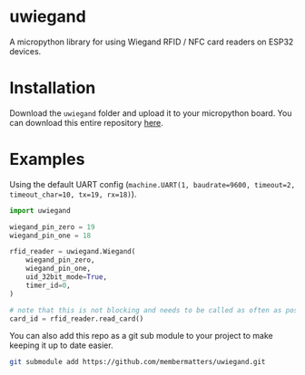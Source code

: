 # uwiegand
A micropython library for using Wiegand RFID / NFC card readers on ESP32 devices.

# Installation

Download the `uwiegand` folder and upload it to your micropython board. You can download this entire repository [here](https://github.com/membermatters/uwiegand/archive/refs/heads/main.zip).

# Examples

Using the default UART config (`machine.UART(1, baudrate=9600, timeout=2, timeout_char=10, tx=19, rx=18)`).

```python
import uwiegand

wiegand_pin_zero = 19
wiegand_pin_one = 18

rfid_reader = uwiegand.Wiegand(
    wiegand_pin_zero,
    wiegand_pin_one,
    uid_32bit_mode=True,
    timer_id=0,
)

# note that this is not blocking and needs to be called as often as possible to check for new card scans
card_id = rfid_reader.read_card()
```

You can also add this repo as a git sub module to your project to make keeping it up to date easier.

```bash
git submodule add https://github.com/membermatters/uwiegand.git
```

